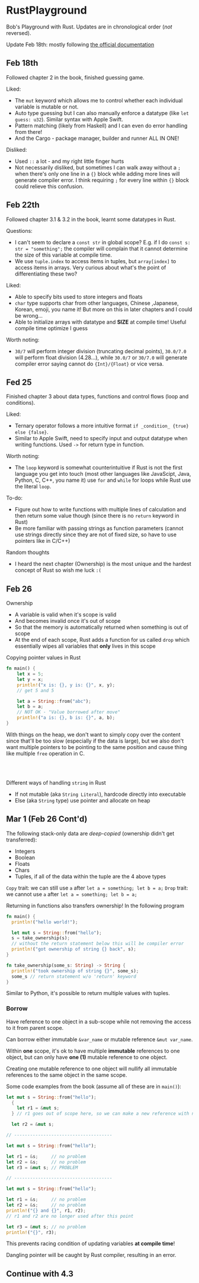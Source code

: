 # RustPlayground

Bob's Playground with Rust. Updates are in chronological order (*not* reversed).

Update Feb 18th: mostly following [the official documentation](https://doc.rust-lang.org/book/)

## Feb 18th

Followed chapter 2 in the book, finished guessing game.

Liked:

- The `mut` keyword which allows me to control whether each individual variable is mutable or not.
- Auto type guessing but I can also manually enforce a datatype (like `let guess: u32`). Similar syntax with
Apple Swift.
- Pattern matching (likely from Haskell) and I can even do error handling from there!
- And the Cargo - package manager, builder and runner ALL IN ONE!

Disliked:

- Used `::` a lot - and my right little finger hurts
- Not necessarily disliked, but sometimes I can walk away without a `;` when there's only one line in a `{}` block
while adding more lines will generate compiler error. I think requiring `;` for every line within `{}` block could
relieve this confusion.

## Feb 22th

Followed chapter 3.1 & 3.2 in the book, learnt some datatypes in Rust.

Questions:

- I can't seem to declare a `const str` in global scope? E.g. if I do `const s: str = "something";` the compiler
will complain that it cannot determine the size of this variable at compile time.
- We use `tuple.index` to access items in tuples, but `array[index]` to access items in arrays. Very curious about
what's the point of differentiating these two?

Liked:

- Able to specify bits used to store integers and floats
- `char` type supports char from other languages, Chinese ,Japanese, Korean, emoji, you name it! But more on this
in later chapters and I could be wrong...
- Able to initialize arrays with datatype and **SIZE** at compile time! Useful compile time optimize I guess

Worth noting:

- `30/7` will perform integer division (truncating decimal points), `30.0/7.0` will perform float division
(4.28...), while `30.0/7` or `30/7.0` will generate compiler error saying cannot do `{Int}/{Float}` or vice versa.

## Fed 25

Finished chapter 3 about data types, functions and control flows (loop and
conditions).

Liked:

- Ternary operator follows a more intuitive format `if _condition_ {true}
  else {false}`.
- Similar to Apple Swift, need to specify input and output datatype when
  writing functions. Used `->` for return type in function.

Worth noting:

- The `loop` keyword is somewhat counterintuitive if Rust is not the first
  language you get into touch (most other languages like JavaScipt, Java,
  Python, C, C++, you name it) use `for` and `while` for loops while Rust use
  the literal `loop`.

To-do:
  
- Figure out how to write functions with multiple lines of calculation and then
  return some value though (since there is no `return` keyword in Rust)
- Be more familiar with passing strings as function parameters (cannot use
  strings directly since they are not of fixed size, so have to use pointers
  like in C/C++)

Random thoughts

- I heard the next chapter (Ownership) is the most unique and the hardest
  concept of Rust so wish me luck `:(`

## Feb 26

Ownership

- A variable is valid when it's scope is valid
- And becomes invalid once it's out of scope
- So that the memory is automatically returned when something is out of scope
- At the end of each scope, Rust adds a function for us called `drop` which
  essentially wipes all variables that **only** lives in this scope

Copying pointer values in Rust

```Rust
fn main() {
    let x = 5;
    let y = x;
    println!("x is: {}, y is: {}", x, y);
    // get 5 and 5

    let a = String::from("abc");
    let b = a;
    // NOT OK - "Value borrowed after move"
    println!("a is: {}, b is: {}", a, b);
}
```

With things on the heap, we don't want to simply copy over the content since
that'll be too slow (especially if the data is large), but we also don't want
multiple pointers to be pointing to the same position and cause thing like
multiple `free` operation in C.

\
&nbsp;

Different ways of handling `string` in Rust

- If not mutable (aka `String Literal`), hardcode directly into executable
- Else (aka `String` type) use pointer and allocate on heap

## Mar 1 (Feb 26 Cont'd)

The following stack-only data are *deep-copied* (ownership didn't get
transferred):

- Integers
- Boolean
- Floats
- Chars
- Tuples, if all of the data within the tuple are the 4 above types

`Copy` trait: we can still use `a` after `let a = something; let b = a;`
`Drop` trait: we cannot use `a` after `let a = something; let b = a;`

Returning in functions also transfers ownership! In the following program

``` Rust
fn main() {
  println!("hello world!");

  let mut s = String::from("hello");
  s = take_ownership(s);
  // without the return statement below this will be compiler error
  println!("got ownership of string {} back", s);
}

fn take_ownership(some_s: String) -> String {
  println!("took ownership of string {}", some_s);
  some_s // return statement w/o 'return' keyword
}
```

Similar to Python, it's possible to return multiple values with tuples.

### Borrow

Have reference to one object in a sub-scope while not removing the access to it
from parent scope.

Can borrow either immutable `&var_name` or mutable reference `&mut var_name`.

Within **one** scope, it's ok to have multiple **immutable** references to one
object, but can only have **one (1)** mutable reference to one object.

Creating one mutable reference to one object will nullify all immutable
references to the same object in the same scope.

Some code examples from the book (assume all of these are in `main()`):

```Rust
let mut s = String::from("hello");
  {
    let r1 = &mut s;
  } // r1 goes out of scope here, so we can make a new reference with no problems.

  let r2 = &mut s;

// -------------------------------------

let mut s = String::from("hello");

let r1 = &s;     // no problem
let r2 = &s;     // no problem
let r3 = &mut s; // PROBLEM

// -------------------------------------

let mut s = String::from("hello");

let r1 = &s;     // no problem
let r2 = &s;     // no problem
println!("{} and {}", r1, r2);
// r1 and r2 are no longer used after this point

let r3 = &mut s; // no problem
println!("{}", r3);
```

This prevents racing condition of updating variables **at compile time**!

Dangling pointer will be caught by Rust compiler, resulting in an error.

## Continue with 4.3
